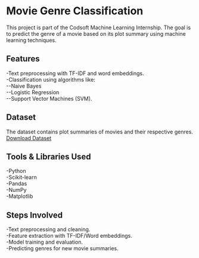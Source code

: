 # Movie Genre Classification
This project is part of the Codsoft Machine Learning Internship. The goal is to predict the genre of a movie based on its plot summary using machine learning techniques.

## Features

-Text preprocessing with TF-IDF and word embeddings.<br>
-Classification using algorithms like:<br>
--Naive Bayes<br>
--Logistic Regression<br>
--Support Vector Machines (SVM).<br>

## Dataset
The dataset contains plot summaries of movies and their respective genres.
<br>[Download Dataset](https://www.kaggle.com/datasets/hijest/genre-classification-dataset-imdb)

## Tools & Libraries Used

-Python<br>
-Scikit-learn<br>
-Pandas<br>
-NumPy<br>
-Matplotlib<br>
## Steps Involved

-Text preprocessing and cleaning.<br>
-Feature extraction with TF-IDF/Word embeddings.<br>
-Model training and evaluation.<br>
-Predicting genres for new movie summaries.<br>
